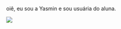 oiê, eu sou a Yasmin e sou usuária do aluna.

![]([![image](https://github.com/user-attachments/assets/be6d3e50-a507-4f74-b94f-f96c96e5dbf9)
)
